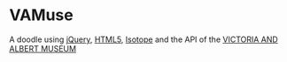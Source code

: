 VAMuse
======

A doodle using [jQuery](http://jquery.com/), [HTML5](http://html5test.com/),
[Isotope](http://isotope.metafizzy.co)
and the API of the
[VICTORIA AND ALBERT MUSEUM](http://collections.vam.ac.uk/information/information_apigettingstarted)
